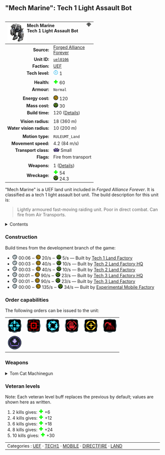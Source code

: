"Mech Marine": Tech 1 Light Assault Bot
----
<table align="right">
    <thead>
        <tr>
            <th align="left" colspan="2">
                <img align="left" src="icons/units/UEL0106_icon.png" title="Mech Marine unit icon" /><img align="right" src="icons/strategicicons/icon_bot1_directfire_rest.png" title="icon_bot1_directfire" />Mech Marine<br />Tech 1 Light Assault Bot
            </th>
        </tr>
    </thead>
    <tbody>
        <tr>
            <td align="right"><strong>Source:</strong></td>
            <td><a href="Forged Alliance Forever">Forged Alliance<br />Forever</a></td>
        </tr>
        <tr>
            <td align="right"><strong>Unit ID:</strong></td>
            <td><a href="https://github.com/FAForever/fa/D:/faf-development/fa/units/UEL0106/UEL0106_unit.bp"><code>uel0106</code></a></td>
        </tr>
        <tr>
            <td align="right"><strong>Faction:</strong></td>
            <td><a href="_categories.UEF">UEF</a></td>
        </tr>
        <tr>
            <td align="right"><strong>Tech level:</strong></td>
            <td><img src="icons/T1.png" title="Tech 1" /> 1</td>
        </tr>
        <tr><td align="center" colspan="2"></td></tr>
        <tr>
            <td align="right"><strong>Health:</strong></td>
            <td><img src="icons/health.png" title="Health" /> 60</td>
        </tr>
        <tr>
            <td align="right"><strong>Armour:</strong></td>
            <td><code>Normal</code></td>
        </tr>
        <tr><td align="center" colspan="2"></td></tr>
        <tr>
            <td align="right"><strong>Energy cost:</strong></td>
            <td><img src="icons/energy.png" title="Energy" /> 120</td>
        </tr>
        <tr>
            <td align="right"><strong>Mass cost:</strong></td>
            <td><img src="icons/mass.png" title="Mass" /> 30</td>
        </tr>
        <tr>
            <td align="right"><strong>Build time:</strong></td>
            <td>120 (<a href="#construction">Details</a>)</td>
        </tr>
        <tr><td align="center" colspan="2"></td></tr>
        <tr>
            <td align="right"><strong>Vision radius:</strong></td>
            <td> <span title="0.36 km, 0.22 mi">18 (360 m)</span></td>
        </tr>
        <tr>
            <td align="right"><strong>Water vision radius:</strong></td>
            <td> <span title="0.20 km, 0.12 mi">10 (200 m)</span></td>
        </tr>
        <tr><td align="center" colspan="2"></td></tr>
        <tr>
            <td align="right"><strong>Motion type:</strong></td>
            <td><code>RULEUMT_Land</code></td>
        </tr>
        <tr>
            <td align="right"><strong>Movement speed:</strong></td>
            <td> <span title="302 km/h, 188 mph">4.2 (84 m/s)</span></td>
        </tr>
        <tr>
            <td align="right"><strong>Transport class:</strong></td>
            <td><img src="icons/attached.png" title="Attached" /> Small</td>
        </tr>
        <tr>
            <td align="right"><strong>Flags:</strong></td>
            <td><LOC wiki_infobox_fire_from_transport>Fire from transport</td>
        </tr>
        <tr><td align="center" colspan="2"></td></tr>
        <tr>
            <td align="right"><strong>Weapons:</strong></td>
            <td>1 (<a href="#weapons">Details</a>)</td>
        </tr>
        <tr>
            <td align="right"><strong>Wreckage:</strong></td>
            <td><img src="icons/health.png" title="Health" /> 54<br /><img src="icons/mass.png" title="Mass" /> 24.3</td>
        </tr>
    </tbody>
</table>

"Mech Marine" is a UEF land unit included in *Forged Alliance Forever*.
It is classified as a tech 1 light assault bot unit.
The build description for this unit is:

<blockquote>Lightly armoured fast-moving raiding unit. Poor in direct combat. Can fire from Air Transports.</blockquote>

<details>
<summary>Contents</summary>

1. – <a href="#construction">Construction</a>
2. – <a href="#order-capabilities">Order capabilities</a>
3. – <a href="#weapons">Weapons</a>
4. – <a href="#veteran-levels">Veteran levels</a>
</details>

### Construction
Build times from the development branch of the game:
* <img src="icons/time.png" title="Time" /> 00:06 ‒ <img src="icons/energy.png" title="Energy" /> 20/s ‒ <img src="icons/mass.png" title="Mass" /> 5/s — Built by <a href="UEB0101">Tech 1 Land Factory</a>
* <img src="icons/time.png" title="Time" /> 00:03 ‒ <img src="icons/energy.png" title="Energy" /> 40/s ‒ <img src="icons/mass.png" title="Mass" /> 10/s — Built by <a href="UEB0201">Tech 2 Land Factory HQ</a>
* <img src="icons/time.png" title="Time" /> 00:03 ‒ <img src="icons/energy.png" title="Energy" /> 40/s ‒ <img src="icons/mass.png" title="Mass" /> 10/s — Built by <a href="ZEB9501">Tech 2 Land Factory</a>
* <img src="icons/time.png" title="Time" /> 00:01 ‒ <img src="icons/energy.png" title="Energy" /> 90/s ‒ <img src="icons/mass.png" title="Mass" /> 23/s — Built by <a href="UEB0301">Tech 3 Land Factory HQ</a>
* <img src="icons/time.png" title="Time" /> 00:01 ‒ <img src="icons/energy.png" title="Energy" /> 90/s ‒ <img src="icons/mass.png" title="Mass" /> 23/s — Built by <a href="ZEB9601">Tech 3 Land Factory</a>
* <img src="icons/time.png" title="Time" /> 00:00 ‒ <img src="icons/energy.png" title="Energy" /> 135/s ‒ <img src="icons/mass.png" title="Mass" /> 34/s — Built by <a href="UEL0401">Experimental Mobile Factory</a>

### Order capabilities
The following orders can be issued to the unit:
<table>
<td><img float="left" src="icons/orders/move.png" title="Move" /></td>
<td><img float="left" src="icons/orders/attack.png" title="Attack
Left click for attack order. Right click to toggle target priorities for sniping." /></td>
<td><img float="left" src="icons/orders/patrol.png" title="Patrol" /></td>
<td><img float="left" src="icons/orders/stop.png" title="Stop" /></td>
<td><img float="left" src="icons/orders/guard.png" title="Assist" /></td>
<td><img float="left" src="icons/orders/stand-ground.png" title="Fire State" /></td>
<tr>
<td><img float="left" src="icons/orders/load.png" title="Call Transport
Load into or onto another unit" /></td>
</table>

### Weapons
<details>
<summary>Tom Cat Machinegun</summary>
<p>
    <table>
        <tr>
            <td align="right"><strong>Target type:</strong></td>
            <td><code>RULEWTT_Unit</code><br />(Anti-Surface)</td>
        </tr>
        <tr>
            <td align="right"><strong>Projectile:</strong></td>
            <td><a href="Projectiles#tdf-machine-gun-01"><code>TDFMachineGun01</code></a></td>
        </tr>
        <tr>
            <td align="right"><strong>DPS estimate:</strong></td>
            <td>23 <span title="Note: This only counts listed stats.">(<u>?</u>)</span></td>
        </tr>
        <tr>
            <td align="right"><strong>Damage:</strong></td>
            <td>7 <span title="Note: This doesn't count some scripted effects.">(<u>?</u>)</span></td>
        </tr>
        <tr>
            <td align="right"><strong>Damage type:</strong></td>
            <td><code>Normal</code></td>
        </tr>
        <tr>
            <td align="right"><strong>Max range:</strong></td>
            <td> <span title="0.28 km, 0.17 mi">14 (280 m)</span></td>
        </tr>
        <tr>
            <td align="right"><strong>Firing cycle:</strong></td>
            <td>Once every 0.3s <span title="Note: This doesn't count additional delays such as charging, reloading, and others.">(<u>?</u>)</span></td>
        </tr>
    </table>
</p>
</details>


### Veteran levels
Note: Each veteran level buff replaces the previous by default; values are shown here as written.

1. 2 kills gives: <img src="icons/health.png" title="Health" /> +6
2. 4 kills gives: <img src="icons/health.png" title="Health" /> +12
3. 6 kills gives: <img src="icons/health.png" title="Health" /> +18
4. 8 kills gives: <img src="icons/health.png" title="Health" /> +24
5. 10 kills gives: <img src="icons/health.png" title="Health" /> +30

<table align="center">
<td width="1215px">Categories : 
<a href="_categories.UEF">UEF</a> · 
<a href="_categories.TECH1">TECH1</a> · 
<a href="_categories.MOBILE">MOBILE</a> · 
<a href="_categories.DIRECTFIRE">DIRECTFIRE</a> · 
<a href="_categories.LAND">LAND</a></td>
</table>
